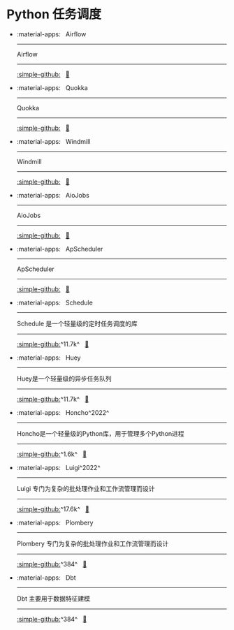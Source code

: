 # Python 任务调度


<div class="grid cards" markdown>

- :material-apps: &nbsp; Airflow

    ---
    Airflow

    ---
    [:simple-github:](https://github.com/apache/airflow) &nbsp;
    [:bookmark:](https://airflow.apache.org/docs/apache-airflow/stable/index.html)

- :material-apps: &nbsp; Quokka

    ---
    Quokka

    ---
    [:simple-github:](https://github.com/marsupialtail/quokka) &nbsp;
    [:bookmark:](https://marsupialtail.github.io/quokka)

- :material-apps: &nbsp; Windmill

    ---
    Windmill

    ---
    [:simple-github:](https://github.com/windmill-labs/windmill) &nbsp;
    [:bookmark:](https://www.windmill.dev/docs/intro)

- :material-apps: &nbsp; AioJobs

    ---
    AioJobs

    ---
    [:simple-github:](https://github.com/aio-libs/aiojobs) &nbsp;
    [:bookmark:](https://aiojobs.readthedocs.io/en/stable/quickstart.html)

- :material-apps: &nbsp; ApScheduler

    ---
    ApScheduler

    ---
    [:simple-github:](https://github.com/agronholm/apscheduler) &nbsp;
    [:bookmark:](https://apscheduler.readthedocs.io/en/3.x)

- :material-apps: &nbsp; Schedule

    ---
    Schedule 是一个轻量级的定时任务调度的库

    ---
    [:simple-github:](https://github.com/dbader/schedule)^11.7k^ &nbsp;
    [:bookmark:](https://schedule.readthedocs.io/en/stable)

- :material-apps: &nbsp; Huey

    ---
    Huey是一个轻量级的异步任务队列

    ---
    [:simple-github:](https://github.com/coleifer/huey)^11.7k^ &nbsp;
    [:bookmark:](https://huey.readthedocs.io)

- :material-apps: &nbsp; Honcho^2022^

    ---
    Honcho是一个轻量级的Python库，用于管理多个Python进程

    ---
    [:simple-github:](https://github.com/nickstenning/honcho)^1.6k^ &nbsp;
    [:bookmark:](https://honcho.readthedocs.io/en/latest)

- :material-apps: &nbsp; Luigi^2022^

    ---
    Luigi 专门为复杂的批处理作业和工作流管理而设计

    ---
    [:simple-github:](https://github.com/spotify/luigi)^17.6k^ &nbsp;
    [:bookmark:](https://luigi.readthedocs.io/en/stable)

- :material-apps: &nbsp; Plombery

    ---
    Plombery 专门为复杂的批处理作业和工作流管理而设计

    ---
    [:simple-github:](https://github.com/lucafaggianelli/plombery)^384^ &nbsp;
    [:bookmark:](https://lucafaggianelli.com/plombery)

- :material-apps: &nbsp; Dbt

    ---
    Dbt 主要用于数据特征建模

    ---
    [:simple-github:](https://github.com/lucafaggianelli/plombery)^384^ &nbsp;
    [:bookmark:](https://docs.getdbt.com)

</div>
